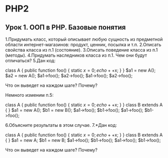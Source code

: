 # PHP2

## Урок 1. ООП в PHP. Базовые понятия

1.Придумать класс, который описывает любую сущность из предметной области интернет-магазинов: продукт, ценник, посылка и т.п.
2.Описать свойства класса из п.1 (состояние).
3.Описать поведение класса из п.1 (методы).
4.Придумать наследников класса из п.1. Чем они будут отличаться?
5.Дан код:

class A {
    public function foo() {
        static $x = 0;
        echo ++$x;
    }
}
$a1 = new A();
$a2 = new A();
$a1->foo();
$a2->foo();
$a1->foo();
$a2->foo();

Что он выведет на каждом шаге? Почему?

Немного изменим п.5:

class A {
    public function foo() {
        static $x = 0;
        echo ++$x;
    }
}
class B extends A {
}
$a1 = new A();
$b1 = new B();
$a1->foo();
$b1->foo();
$a1->foo();
$b1->foo();

6.Объясните результаты в этом случае.
7.*Дан код:

class A {
    public function foo() {
        static $x = 0;
        echo ++$x;
    }
}
class B extends A {
}
$a1 = new A;
$b1 = new B;
$a1->foo();
$b1->foo();
$a1->foo();
$b1->foo();

Что он выведет на каждом шаге? Почему?
